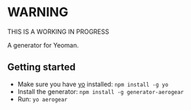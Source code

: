 # WARNING

THIS IS A WORKING IN PROGRESS

A generator for Yeoman.

## Getting started
- Make sure you have [yo](https://github.com/yeoman/yo) installed:
    `npm install -g yo`
- Install the generator: `npm install -g generator-aerogear`
- Run: `yo aerogear`


